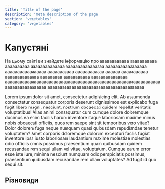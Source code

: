 ```yaml
---
title: 'Title of the page'
description: 'meta description of the page'
section: 'vegetables'
category: 'vegetables'
---
```


# Капустяні

На цьому сайті ви знайдете інформацію про аааааааааааа ааааааааааа аааааааааа аааааааааааааа аааааааааааааааа
ааааааааааааааааа ааааааааааааааааа ааааааааааа аааааааааааа аааааа ааааааааааа аааааааааааааа ааааааааа
ааааааааааа aaaaaaaaaaaaaaa aaaaaaaaaaaaaaaaaaaaaaaaaaaaaaaaaaaaaaaaaaaaaaaaaaaaaaaaaaaaaaaaaaaaaaaaaaaaaaaaa
аааааааааааааааааааааааааааааааааааааааa

Lorem ipsum dolor sit amet, consectetur adipisicing elit. Ab assumenda consectetur consequatur corporis deserunt
dignissimos est explicabo fuga fugit libero magni, nesciunt, nostrum obcaecati quidem repellat veritatis
voluptatibus! Alias animi consequatur cum cumque dolore doloremque ducimus ea enim facilis harum inventore itaque
laboriosam maxime minus nobis obcaecati officiis, quos rem saepe sint sit temporibus vero vitae? Dolor dolorem
fuga neque numquam quasi quibusdam repudiandae tenetur voluptatem? Amet corporis doloremque dolorum excepturi
facilis fugiat inventore ipsa iusto laboriosam laudantium maxime molestiae molestias odio officiis omnis possimus
praesentium quam quibusdam quidem recusandae rem sequi ullam vel vitae, voluptatum. Cumque earum error esse iste
iure, minima nesciunt numquam odio perspiciatis possimus, praesentium quibusdam recusandae rem ullam voluptates?
Ad fugit id quo sequi sit.

## Різновиди

